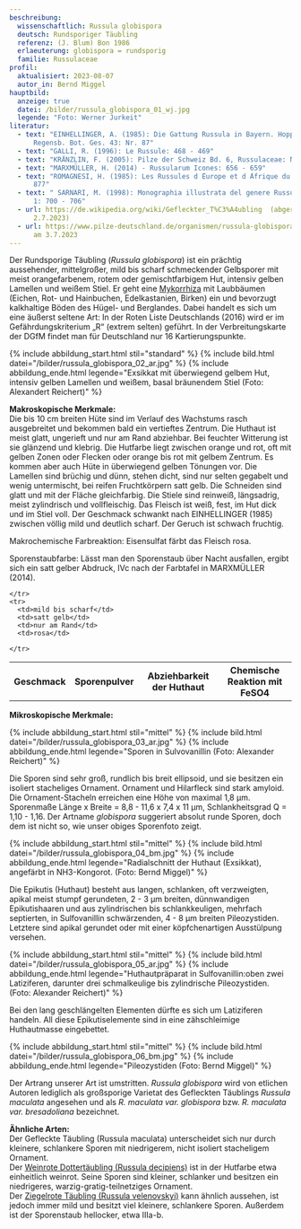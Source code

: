 ```yaml
---
beschreibung:
  wissenschaftlich: Russula globispora
  deutsch: Rundsporiger Täubling
  referenz: (J. Blum) Bon 1986
  erlaeuterung: globispora = rundsporig
  familie: Russulaceae
profil:
  aktualisiert: 2023-08-07
  autor_in: Bernd Miggel
hauptbild:
  anzeige: true
  datei: /bilder/russula_globispora_01_wj.jpg
  legende: "Foto: Werner Jurkeit"
literatur:
  - text: "EINHELLINGER, A. (1985): Die Gattung Russula in Bayern. Hoppea, Denkschr.
      Regensb. Bot. Ges. 43: Nr. 87"
  - text: "GALLI, R. (1996): Le Russule: 468 - 469"
  - text: "KRÄNZLIN, F. (2005): Pilze der Schweiz Bd. 6, Russulaceae: Nr. 141"
  - text: "MARXMÜLLER, H. (2014) - Russularum Icones: 656 - 659"
  - text: "ROMAGNESI, H. (1985): Les Russules d ́Europe et d ́Afrique du Nord: 875 -
      877"
  - text: " SARNARI, M. (1998): Monographia illustrata del genere Russula in Europa
      1: 700 - 706"
  - url: https://de.wikipedia.org/wiki/Gefleckter_T%C3%A4ubling  (abgerufen am
      2.7.2023)
  - url: https://www.pilze-deutschland.de/organismen/russula-globispora-agg-1  (abgerufen
      am 3.7.2023
---
```

Der Rundsporige Täubling (*Russula globispora*) ist ein prächtig aussehender, mittelgroßer, mild bis scharf schmeckender Gelbsporer mit meist orangefarbenem, rotem oder gemischtfarbigem Hut, intensiv gelben Lamellen und weißem Stiel. Er geht eine [Mykorrhiza](Mykorrhiza "Glossar") mit Laubbäumen (Eichen, Rot- und Hainbuchen, Edelkastanien, Birken) ein und bevorzugt kalkhaltige Böden des Hügel- und Berglandes. Dabei handelt es sich um eine äußerst seltene Art: In der Roten Liste Deutschlands (2016) wird er im Gefährdungskriterium „R“ (extrem selten) geführt. In der Verbreitungskarte der DGfM findet man für Deutschland nur 16 Kartierungspunkte.

{% include abbildung_start.html stil="standard" %}
{% include bild.html datei="/bilder/russula_globispora_02_ar.jpg" %}
{% include abbildung_ende.html legende="Exsikkat mit überwiegend gelbem Hut, intensiv gelben Lamellen und weißem, basal bräunendem Stiel (Foto: Alexandert Reichert)" %}

**Makroskopische Merkmale:**\
Die bis 10 cm breiten Hüte sind im Verlauf des Wachstums rasch ausgebreitet und bekommen bald ein vertieftes Zentrum. Die Huthaut ist meist glatt, ungerieft und nur am Rand abziehbar. Bei feuchter Witterung ist sie glänzend und klebrig. Die Hutfarbe liegt zwischen orange und rot, oft mit gelben Zonen oder Flecken oder orange bis rot mit gelbem Zentrum. Es kommen aber auch Hüte in überwiegend gelben Tönungen vor. Die Lamellen sind brüchig und dünn, stehen dicht, sind nur selten gegabelt und wenig untermischt, bei reifen Fruchtkörpern satt gelb. Die Schneiden sind glatt und mit der Fläche gleichfarbig. Die Stiele sind reinweiß, längsadrig, meist zylindrisch und vollfleischig. Das Fleisch ist weiß, fest, im Hut dick und im Stiel voll. Der Geschmack schwankt nach EINHELLINGER (1985) zwischen völlig mild und deutlich scharf. Der Geruch ist schwach fruchtig.

Makrochemische Farbreaktion: Eisensulfat färbt das Fleisch rosa. 

Sporenstaubfarbe: Lässt man den Sporenstaub über Nacht ausfallen, ergibt sich ein satt gelber Abdruck, IVc nach der Farbtafel in MARXMÜLLER (2014).

<div class="table-responsive">
  <table class="table taeubling">
    <tr>
      <th rowspan="2">Geschmack</th>
      <th rowspan="2">Sporenpulver</th>
      <th rowspan="2">Abziehbarkeit der Huthaut</th>
      <th colspan="3" class="text-center">Chemische Reaktion mit FeSO4</th>
    </tr>
    <tr>
      
      
    </tr>
    <tr>
      <td>mild bis scharf</td>
      <td>satt gelb</td>
      <td>nur am Rand</td>
      <td>rosa</td>
       
    </tr>
  </table>
</div>

**Mikroskopische Merkmale:**

{% include abbildung_start.html stil="mittel" %}
{% include bild.html datei="/bilder/russula_globispora_03_ar.jpg" %}
{% include abbildung_ende.html legende="Sporen in Sulvovanillin (Foto: Alexander Reichert)" %}

Die Sporen sind sehr groß, rundlich bis breit ellipsoid, und sie besitzen ein isoliert stacheliges Ornament. Ornament und Hilarfleck sind stark amyloid. Die Ornament-Stacheln erreichen eine Höhe von maximal 1,8 µm. Sporenmaße Länge x Breite = 8,8 - 11,6 x 7,4 x 11 µm, Schlankheitsgrad Q = 1,10 - 1,16. Der Artname  *globispora* suggeriert absolut runde Sporen, doch dem ist nicht so, wie unser obiges Sporenfoto zeigt.

{% include abbildung_start.html stil="mittel" %}
{% include bild.html datei="/bilder/russula_globispora_04_bm.jpg" %}
{% include abbildung_ende.html legende="Radialschnitt der Huthaut (Exsikkat), angefärbt in NH3-Kongorot. (Foto: Bernd Miggel)" %}

Die Epikutis (Huthaut) besteht aus langen, schlanken, oft verzweigten, apikal meist stumpf gerundeten, 2 - 3 µm breiten, dünnwandigen Epikutishaaren und aus zylindrischen bis schlankkeuligen, mehrfach septierten, in Sulfovanillin schwärzenden, 4 - 8 µm breiten Pileozystiden. Letztere sind apikal gerundet oder mit einer köpfchenartigen Ausstülpung versehen.

{% include abbildung_start.html stil="mittel" %}
{% include bild.html datei="/bilder/russula_globispora_05_ar.jpg" %}
{% include abbildung_ende.html legende="Huthautpräparat in Sulfovanillin:oben zwei Latiziferen, darunter drei schmalkeulige bis zylindrische Pileozystiden. (Foto: Alexander Reichert)" %}

Bei den lang geschlängelten Elementen dürfte es sich um Latiziferen handeln. All diese Epikutiselemente sind in eine zähschleimige Huthautmasse eingebettet.

{% include abbildung_start.html stil="mittel" %}
{% include bild.html datei="/bilder/russula_globispora_06_bm.jpg" %}
{% include abbildung_ende.html legende="Pileozystiden (Foto: Bernd Miggel)" %}

Der Artrang unserer Art ist umstritten. *Russula globispora* wird von etlichen Autoren lediglich als großsporige Varietat des Gefleckten Täublings *Russula maculata* angesehen und als *R. maculata var. globispora* bzw. *R. maculata var. bresadoliana* bezeichnet.

**Ähnliche Arten:**\
Der Gefleckte Täubling (Russula maculata) unterscheidet sich nur durch kleinere, schlankere Sporen mit niedrigerem, nicht isoliert stacheligem Ornament.\
Der [Weinrote Dottertäubling (Russula decipiens)](/pilze/russula-decipiens-weinroter-dottertäubling) ist in der Hutfarbe etwa einheitlich weinrot. Seine Sporen sind kleiner, schlanker und besitzen ein niedrigeres, warzig-gratig-teilnetziges Ornament.\
Der [Ziegelrote Täubling (Russula velenovskyi)](/pilze/russula-velenovskyi-ziegelroter-täubling) kann ähnlich aussehen, ist jedoch immer mild und besitzt viel kleinere, schlankere Sporen. Außerdem ist der Sporenstaub hellocker, etwa IIIa-b.
